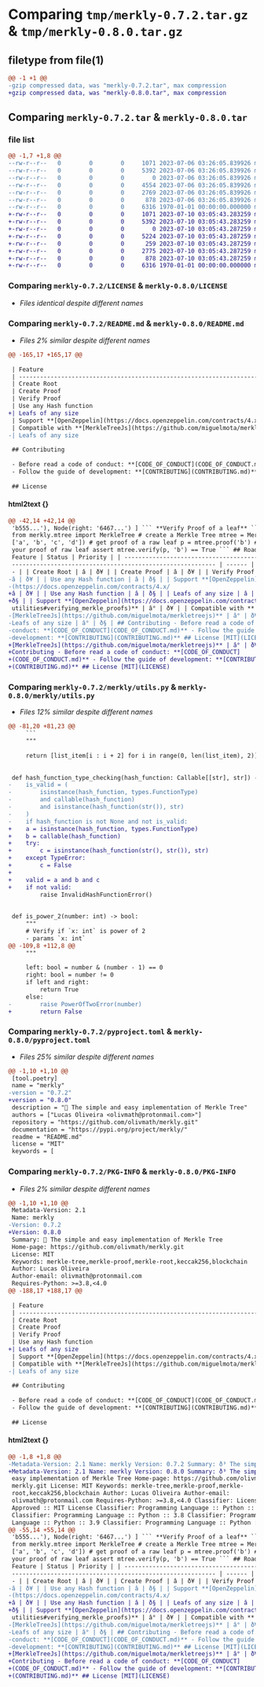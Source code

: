 # Comparing `tmp/merkly-0.7.2.tar.gz` & `tmp/merkly-0.8.0.tar.gz`

## filetype from file(1)

```diff
@@ -1 +1 @@
-gzip compressed data, was "merkly-0.7.2.tar", max compression
+gzip compressed data, was "merkly-0.8.0.tar", max compression
```

## Comparing `merkly-0.7.2.tar` & `merkly-0.8.0.tar`

### file list

```diff
@@ -1,7 +1,8 @@
--rw-r--r--   0        0        0     1071 2023-07-06 03:26:05.839926 merkly-0.7.2/LICENSE
--rw-r--r--   0        0        0     5392 2023-07-06 03:26:05.839926 merkly-0.7.2/README.md
--rw-r--r--   0        0        0        0 2023-07-06 03:26:05.839926 merkly-0.7.2/merkly/__init__.py
--rw-r--r--   0        0        0     4554 2023-07-06 03:26:05.839926 merkly-0.7.2/merkly/mtree.py
--rw-r--r--   0        0        0     2769 2023-07-06 03:26:05.839926 merkly-0.7.2/merkly/utils.py
--rw-r--r--   0        0        0      878 2023-07-06 03:26:05.839926 merkly-0.7.2/pyproject.toml
--rw-r--r--   0        0        0     6316 1970-01-01 00:00:00.000000 merkly-0.7.2/PKG-INFO
+-rw-r--r--   0        0        0     1071 2023-07-10 03:05:43.283259 merkly-0.8.0/LICENSE
+-rw-r--r--   0        0        0     5392 2023-07-10 03:05:43.283259 merkly-0.8.0/README.md
+-rw-r--r--   0        0        0        0 2023-07-10 03:05:43.287259 merkly-0.8.0/merkly/__init__.py
+-rw-r--r--   0        0        0     5224 2023-07-10 03:05:43.287259 merkly-0.8.0/merkly/mtree.py
+-rw-r--r--   0        0        0      259 2023-07-10 03:05:43.287259 merkly-0.8.0/merkly/node.py
+-rw-r--r--   0        0        0     2775 2023-07-10 03:05:43.287259 merkly-0.8.0/merkly/utils.py
+-rw-r--r--   0        0        0      878 2023-07-10 03:05:43.287259 merkly-0.8.0/pyproject.toml
+-rw-r--r--   0        0        0     6316 1970-01-01 00:00:00.000000 merkly-0.8.0/PKG-INFO
```

### Comparing `merkly-0.7.2/LICENSE` & `merkly-0.8.0/LICENSE`

 * *Files identical despite different names*

### Comparing `merkly-0.7.2/README.md` & `merkly-0.8.0/README.md`

 * *Files 2% similar despite different names*

```diff
@@ -165,17 +165,17 @@
 
 | Feature                                                                                                   | Status | Priority |
 | --------------------------------------------------------------------------------------------------------- | ------ | -------- |
 | Create Root                                                                                               | ✅     | 🔥       |
 | Create Proof                                                                                              | ✅     | 🔥       |
 | Verify Proof                                                                                              | ✅     | 🔥       |
 | Use any Hash function                                                                                     | ✅     | 🧐       |
+| Leafs of any size                                                                                         | ✅     | 🧐       |
 | Support **[OpenZeppelin](https://docs.openzeppelin.com/contracts/4.x/utilities#verifying_merkle_proofs)** | ⏰     | 🔥       |
 | Compatible with **[MerkleTreeJs](https://github.com/miguelmota/merkletreejs)**                            | ⏰     | 🔥       |
-| Leafs of any size                                                                                         | ⏰     | 🧐       |
 
 ## Contributing
 
 - Before read a code of conduct: **[CODE_OF_CONDUCT](CODE_OF_CONDUCT.md)**
 - Follow the guide of development: **[CONTRIBUTING](CONTRIBUTING.md)**
 
 ## License
```

#### html2text {}

```diff
@@ -42,14 +42,14 @@
 'b555...'), Node(right: '6467...') ] ``` **Verify Proof of a leaf** ```python
 from merkly.mtree import MerkleTree # create a Merkle Tree mtree = MerkleTree(
 ['a', 'b', 'c', 'd']) # get proof of a raw leaf p = mtree.proof('b') # verify
 your proof of raw leaf assert mtree.verify(p, 'b') == True ``` ## Roadmap |
 Feature | Status | Priority | | -----------------------------------------------
 ---------------------------------------------------------- | ------ | -------
 - | | Create Root | â | ð¥ | | Create Proof | â | ð¥ | | Verify Proof |
-â | ð¥ | | Use any Hash function | â | ð§ | | Support **[OpenZeppelin]
-(https://docs.openzeppelin.com/contracts/4.x/
+â | ð¥ | | Use any Hash function | â | ð§ | | Leafs of any size | â |
+ð§ | | Support **[OpenZeppelin](https://docs.openzeppelin.com/contracts/4.x/
 utilities#verifying_merkle_proofs)** | â° | ð¥ | | Compatible with **
-[MerkleTreeJs](https://github.com/miguelmota/merkletreejs)** | â° | ð¥ | |
-Leafs of any size | â° | ð§ | ## Contributing - Before read a code of
-conduct: **[CODE_OF_CONDUCT](CODE_OF_CONDUCT.md)** - Follow the guide of
-development: **[CONTRIBUTING](CONTRIBUTING.md)** ## License [MIT](LICENSE)
+[MerkleTreeJs](https://github.com/miguelmota/merkletreejs)** | â° | ð¥ | ##
+Contributing - Before read a code of conduct: **[CODE_OF_CONDUCT]
+(CODE_OF_CONDUCT.md)** - Follow the guide of development: **[CONTRIBUTING]
+(CONTRIBUTING.md)** ## License [MIT](LICENSE)
```

### Comparing `merkly-0.7.2/merkly/utils.py` & `merkly-0.8.0/merkly/utils.py`

 * *Files 12% similar despite different names*

```diff
@@ -81,20 +81,23 @@
     ```
     """
 
     return [list_item[i : i + 2] for i in range(0, len(list_item), 2)]
 
 
 def hash_function_type_checking(hash_function: Callable[[str], str]) -> bool:
-    is_valid = (
-        isinstance(hash_function, types.FunctionType)
-        and callable(hash_function)
-        and isinstance(hash_function(str()), str)
-    )
-    if hash_function is not None and not is_valid:
+    a = isinstance(hash_function, types.FunctionType)
+    b = callable(hash_function)
+    try:
+        c = isinstance(hash_function(str(), str()), str)
+    except TypeError:
+        c = False
+
+    valid = a and b and c
+    if not valid:
         raise InvalidHashFunctionError()
 
 
 def is_power_2(number: int) -> bool:
     """
     # Verify if `x: int` is power of 2
     - params `x: int`
@@ -109,8 +112,8 @@
     """
 
     left: bool = number & (number - 1) == 0
     right: bool = number != 0
     if left and right:
         return True
     else:
-        raise PowerOfTwoError(number)
+        return False
```

### Comparing `merkly-0.7.2/pyproject.toml` & `merkly-0.8.0/pyproject.toml`

 * *Files 25% similar despite different names*

```diff
@@ -1,10 +1,10 @@
 [tool.poetry]
 name = "merkly"
-version = "0.7.2"
+version = "0.8.0"
 description = "🌳 The simple and easy implementation of Merkle Tree"
 authors = ["Lucas Oliveira <olivmath@protonmail.com>"]
 repository = "https://github.com/olivmath/merkly.git"
 documentation = "https://pypi.org/project/merkly/"
 readme = "README.md"
 license = "MIT"
 keywords = [
```

### Comparing `merkly-0.7.2/PKG-INFO` & `merkly-0.8.0/PKG-INFO`

 * *Files 2% similar despite different names*

```diff
@@ -1,10 +1,10 @@
 Metadata-Version: 2.1
 Name: merkly
-Version: 0.7.2
+Version: 0.8.0
 Summary: 🌳 The simple and easy implementation of Merkle Tree
 Home-page: https://github.com/olivmath/merkly.git
 License: MIT
 Keywords: merkle-tree,merkle-proof,merkle-root,keccak256,blockchain
 Author: Lucas Oliveira
 Author-email: olivmath@protonmail.com
 Requires-Python: >=3.8,<4.0
@@ -188,17 +188,17 @@
 
 | Feature                                                                                                   | Status | Priority |
 | --------------------------------------------------------------------------------------------------------- | ------ | -------- |
 | Create Root                                                                                               | ✅     | 🔥       |
 | Create Proof                                                                                              | ✅     | 🔥       |
 | Verify Proof                                                                                              | ✅     | 🔥       |
 | Use any Hash function                                                                                     | ✅     | 🧐       |
+| Leafs of any size                                                                                         | ✅     | 🧐       |
 | Support **[OpenZeppelin](https://docs.openzeppelin.com/contracts/4.x/utilities#verifying_merkle_proofs)** | ⏰     | 🔥       |
 | Compatible with **[MerkleTreeJs](https://github.com/miguelmota/merkletreejs)**                            | ⏰     | 🔥       |
-| Leafs of any size                                                                                         | ⏰     | 🧐       |
 
 ## Contributing
 
 - Before read a code of conduct: **[CODE_OF_CONDUCT](CODE_OF_CONDUCT.md)**
 - Follow the guide of development: **[CONTRIBUTING](CONTRIBUTING.md)**
 
 ## License
```

#### html2text {}

```diff
@@ -1,8 +1,8 @@
-Metadata-Version: 2.1 Name: merkly Version: 0.7.2 Summary: ð³ The simple and
+Metadata-Version: 2.1 Name: merkly Version: 0.8.0 Summary: ð³ The simple and
 easy implementation of Merkle Tree Home-page: https://github.com/olivmath/
 merkly.git License: MIT Keywords: merkle-tree,merkle-proof,merkle-
 root,keccak256,blockchain Author: Lucas Oliveira Author-email:
 olivmath@protonmail.com Requires-Python: >=3.8,<4.0 Classifier: License :: OSI
 Approved :: MIT License Classifier: Programming Language :: Python :: 3
 Classifier: Programming Language :: Python :: 3.8 Classifier: Programming
 Language :: Python :: 3.9 Classifier: Programming Language :: Python :: 3.10
@@ -55,14 +55,14 @@
 'b555...'), Node(right: '6467...') ] ``` **Verify Proof of a leaf** ```python
 from merkly.mtree import MerkleTree # create a Merkle Tree mtree = MerkleTree(
 ['a', 'b', 'c', 'd']) # get proof of a raw leaf p = mtree.proof('b') # verify
 your proof of raw leaf assert mtree.verify(p, 'b') == True ``` ## Roadmap |
 Feature | Status | Priority | | -----------------------------------------------
 ---------------------------------------------------------- | ------ | -------
 - | | Create Root | â | ð¥ | | Create Proof | â | ð¥ | | Verify Proof |
-â | ð¥ | | Use any Hash function | â | ð§ | | Support **[OpenZeppelin]
-(https://docs.openzeppelin.com/contracts/4.x/
+â | ð¥ | | Use any Hash function | â | ð§ | | Leafs of any size | â |
+ð§ | | Support **[OpenZeppelin](https://docs.openzeppelin.com/contracts/4.x/
 utilities#verifying_merkle_proofs)** | â° | ð¥ | | Compatible with **
-[MerkleTreeJs](https://github.com/miguelmota/merkletreejs)** | â° | ð¥ | |
-Leafs of any size | â° | ð§ | ## Contributing - Before read a code of
-conduct: **[CODE_OF_CONDUCT](CODE_OF_CONDUCT.md)** - Follow the guide of
-development: **[CONTRIBUTING](CONTRIBUTING.md)** ## License [MIT](LICENSE)
+[MerkleTreeJs](https://github.com/miguelmota/merkletreejs)** | â° | ð¥ | ##
+Contributing - Before read a code of conduct: **[CODE_OF_CONDUCT]
+(CODE_OF_CONDUCT.md)** - Follow the guide of development: **[CONTRIBUTING]
+(CONTRIBUTING.md)** ## License [MIT](LICENSE)
```

